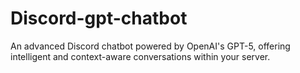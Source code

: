 # Discord-gpt-chatbot
An advanced Discord chatbot powered by OpenAI's GPT-5, offering intelligent and context-aware conversations within your server.
